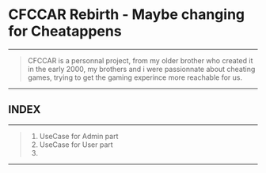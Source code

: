 # CFCCAR Rebirth - Maybe changing for Cheatappens
----
> CFCCAR is a personnal project, from my older brother who created it in the early 2000, my brothers and i were passionnate about cheating games, trying to get the gaming experince more reachable for us.
----
## INDEX
----
> 1. UseCase for Admin part
> 2. UseCase for User part
> 3. 
----
